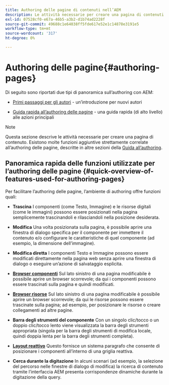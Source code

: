 ```yaml
---
title: Authoring delle pagine di contenuti nell’AEM
description: Le attività necessarie per creare una pagina di contenuti in Adobe Experience Manager 6.5.
exl-id: 07528cf0-e67a-46b5-a3b2-d1b74ad2228f
source-git-commit: 49688c1e64038ff5fde617e52e1c14878e3191e5
workflow-type: tm+mt
source-wordcount: '317'
ht-degree: 0%

---
```


# Authoring delle pagine{#authoring-pages}

Di seguito sono riportati due tipi di panoramica sull’authoring con AEM:

* [Primi passaggi per gli autori](/help/sites-authoring/first-steps.md) - un’introduzione per nuovi autori

* [Guida rapida all’authoring delle pagine](/help/sites-authoring/qg-page-authoring.md) - una guida rapida (di alto livello) alle azioni principali

>[!NOTE]
>
>Questa sezione descrive le attività necessarie per creare una pagina di contenuto. Esistono molte funzioni aggiuntive strettamente correlate all’authoring delle pagine, descritte in altre sezioni della [Guida all’authoring](/help/sites-authoring/home.md).

## Panoramica rapida delle funzioni utilizzate per l’authoring delle pagine {#quick-overview-of-features-used-for-authoring-pages}

Per facilitare l’authoring delle pagine, l’ambiente di authoring offre funzioni quali:

* **Trascina**
I componenti (come Testo, Immagine) e le risorse digitali (come le immagini) possono essere posizionati nella pagina semplicemente trascinandoli e rilasciandoli nella posizione desiderata.

* **Modifica**
Una volta posizionata sulla pagina, è possibile aprire una finestra di dialogo specifica per il componente per immettere il contenuto e/o configurare le caratteristiche di quel componente (ad esempio, la dimensione dell’immagine).

* **Modifica diretta**
I componenti Testo e Immagine possono essere modificati direttamente nella pagina web senza aprire una finestra di dialogo o eseguire un’azione di salvataggio esplicita.

* **[Browser componenti](/help/sites-authoring/author-environment-tools.md#componentsbrowsertouchoptimizedui)**
Sul lato sinistro di una pagina modificabile è possibile aprire un browser scorrevole; da qui i componenti possono essere trascinati sulla pagina e quindi modificati.

* **[Browser risorse](/help/sites-authoring/author-environment-tools.md#assetsbrowsertouchoptimizedui)**
Sul lato sinistro di una pagina modificabile è possibile aprire un browser scorrevole; da qui le risorse possono essere trascinate sulla pagina; ad esempio, per posizionare le risorse o creare collegamenti ad altre pagine.

* **Barra degli strumenti del componente**
Con un singolo clic/tocco o un doppio clic/tocco lento viene visualizzata la barra degli strumenti appropriata (singola per la barra degli strumenti di modifica locale, quindi doppia lenta per la barra degli strumenti completa).

* **[Layout reattivo](/help/sites-authoring/responsive-layout.md)**
Questo fornisce un sistema paragrafo che consente di posizionare i componenti all’interno di una griglia reattiva.

* **Cerca durante la digitazione**
In alcuni scenari (ad esempio, la selezione del percorso nelle finestre di dialogo di modifica) la ricerca di contenuto tramite l’interfaccia AEM presenta corrispondenze dinamiche durante la digitazione della query.
